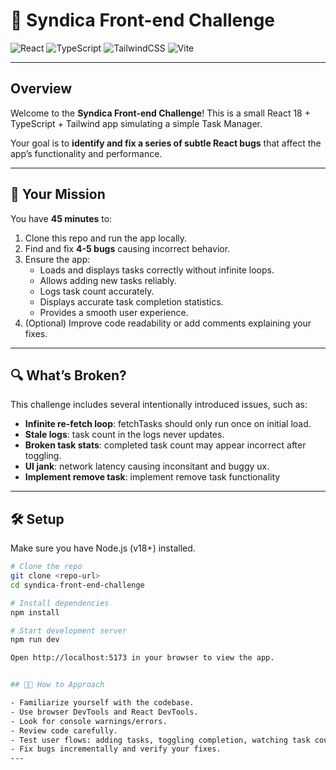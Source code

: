 # 🐞 Syndica Front-end Challenge

![React](https://img.shields.io/badge/React-18-blue?logo=react)
![TypeScript](https://img.shields.io/badge/TypeScript-4.9-blue?logo=typescript)
![TailwindCSS](https://img.shields.io/badge/TailwindCSS-3.3-teal?logo=tailwind-css)
![Vite](https://img.shields.io/badge/Vite-4.0-yellow?logo=vite)

---

## Overview

Welcome to the **Syndica Front-end Challenge**! This is a small React 18 + TypeScript + Tailwind app simulating a simple Task Manager.

Your goal is to **identify and fix a series of subtle React bugs** that affect the app’s functionality and performance.

---

## 🚀 Your Mission

You have **45 minutes** to:

1. Clone this repo and run the app locally.
2. Find and fix **4-5 bugs** causing incorrect behavior.
3. Ensure the app:
   - Loads and displays tasks correctly without infinite loops.
   - Allows adding new tasks reliably.
   - Logs task count accurately.
   - Displays accurate task completion statistics.
   - Provides a smooth user experience.
4. (Optional) Improve code readability or add comments explaining your fixes.

---

## 🔍 What’s Broken?

This challenge includes several intentionally introduced issues, such as:

- **Infinite re-fetch loop**: fetchTasks should only run once on initial load.
- **Stale logs**: task count in the logs never updates.
- **Broken task stats**: completed task count may appear incorrect after toggling.
- **UI jank**: network latency causing inconsitant and buggy ux.
- **Implement remove task**: implement remove task functionality
---

## 🛠 Setup

Make sure you have Node.js (v18+) installed.

```bash
# Clone the repo
git clone <repo-url>
cd syndica-front-end-challenge

# Install dependencies
npm install

# Start development server
npm run dev

Open http://localhost:5173 in your browser to view the app.


## 🧑‍💻 How to Approach

- Familiarize yourself with the codebase.
- Use browser DevTools and React DevTools.
- Look for console warnings/errors.
- Review code carefully.
- Test user flows: adding tasks, toggling completion, watching task counts.
- Fix bugs incrementally and verify your fixes.
---
